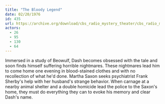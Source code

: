 ```yaml
---
title: "The Bloody Legend"
date: 02/20/1976
id: 435
url: https://archive.org/download/cbs_radio_mystery_theater/cbs_radio_mystery_theater-0401-0450.zip/cbs_radio_mystery_theater-0401-0450%2Fcbsrmt_0435_the_bloody_legend.mp3
actors:
  - 26
  - 95
  - 130
  - 64
---
```

Immersed in a study of Beowulf, Dash becomes obsessed with the tale and soon finds himself suffering horrible nightmares. These nightmares lead him to come home one evening in blood-stained clothes and with no recollection of what he'd done. Martha Saxon seeks psychiatrist Frank Sherby's help with her husband's strange behavior. When carnage at a nearby animal shelter and a double homicide lead the police to the Saxon's home, they must do everything they can to evoke his memory and clear Dash's name.